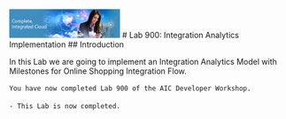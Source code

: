 <img class="float-right" src="images/j2c-logo.png" width="200">
# Lab 900: Integration Analytics Implementation 
## Introduction

In this Lab we are going to implement an Integration Analytics Model with Milestones for Online Shopping Integration Flow.

```
You have now completed Lab 900 of the AIC Developer Workshop. 

- This Lab is now completed.

